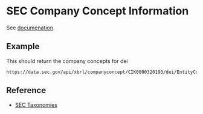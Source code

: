# SEC Company Concept Information

See [documenation](https://www.sec.gov/edgar/sec-api-documentation).


## Example

This should return the company concepts for dei
```
https://data.sec.gov/api/xbrl/companyconcept/CIK0000320193/dei/EntityCommonStockSharesOutstanding.json
```

## Reference

- [SEC Taxonomies](https://www.sec.gov/info/edgar/edgartaxonomies)
